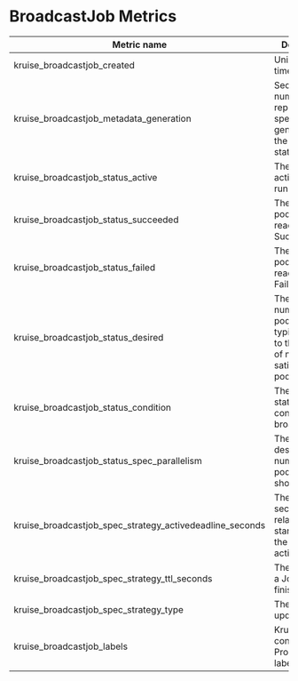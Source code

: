 # BroadcastJob Metrics

| Metric name| Description | Status |
| ---------- | ----------- | ----------- |
| kruise_broadcastjob_created | Unix creation timestamp | STABLE |
| kruise_broadcastjob_metadata_generation | Sequence number representing a specific generation of the desired state | STABLE |
| kruise_broadcastjob_status_active | The number of actively running pods | STABLE |
| kruise_broadcastjob_status_succeeded | The number of pods which reached phase Succeeded | STABLE |
| kruise_broadcastjob_status_failed | The number of pods which reached phase Failed | STABLE |
| kruise_broadcastjob_status_desired | The desired number of pods, this is typically equal to the number of nodes satisfied to run pods | STABLE |
| kruise_broadcastjob_status_condition | The current status conditions of a broadcastjob | STABLE |
| kruise_broadcastjob_status_spec_parallelism | The maximum desired number of pods the job should | STABLE |
| kruise_broadcastjob_spec_strategy_activedeadline_seconds | The duration in seconds relative to the startTime that the job may be active | STABLE |
| kruise_broadcastjob_spec_strategy_ttl_seconds | The lifetime of a Job that has finished | STABLE |
| kruise_broadcastjob_spec_strategy_type | The type of updateStrategy | STABLE |
| kruise_broadcastjob_labels | Kruise labels converted to Prometheus labels | STABLE |